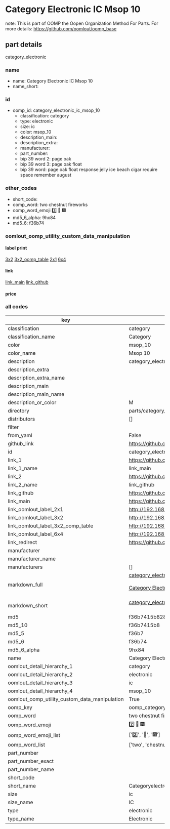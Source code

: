 # Category Electronic IC Msop 10  

note: This is part of OOMP the Oopen Organization Method For Parts. For more details: https://github.com/oomlout/oomp_base

##  part details
  



category_electronic



### name
* name: Category Electronic IC Msop 10
* name_short: 
### id
* oomp_id: category_electronic_ic_msop_10
  * classification: category
  * type: electronic
  * size: ic
  * color: msop_10
  * description_main: 
  * description_extra: 
  * manufacturer: 
  * part_number: 
  * bip 39 word 2: page oak
  * bip 39 word 3: page oak float
  * bip 39 word: page oak float response jelly ice beach cigar require space remember august

### other_codes
* short_code: 
* oomp_word: two chestnut fireworks
* oomp_word_emoji :two: :chestnut: :fireworks:
* md5_6_alpha: 9hx84
* md5_6: f36b74






### oomlout_oomp_utility_custom_data_manipulation
#### label print
[3x2](http://192.168.1.245:1112/?label=oomp%209hx84)
[3x2_oomp_table](http://192.168.1.108:1112/?label=oomp%209hx84)
[2x1](http://192.168.1.242:1112/?label=oomp%209hx84)
[6x4](http://192.168.1.55:1112/?label=oomp%209hx84)    

#### link

[link_main](https://github.com/oomlout/oomlout_oomp_version_1_messy/tree/main/parts/category_electronic_ic_msop_10) [link_github](https://github.com/oomlout/oomlout_oomp_version_1_messy/tree/main/parts/category_electronic_ic_msop_10)                             

#### price







### all codes 
| key | value |  
| --- | --- |  
| classification | category |  
| classification_name | Category |  
| color | msop_10 |  
| color_name | Msop 10 |  
| description | category_electronic |  
| description_extra |  |  
| description_extra_name |  |  
| description_main |  |  
| description_main_name |  |  
| description_or_color | M  |  
| directory | parts/category_electronic_ic_msop_10 |  
| distributors | [] |  
| filter |  |  
| from_yaml | False |  
| github_link | https://github.com/oomlout/oomlout_oomp_part_src/tree/main/parts/category_electronic_ic_msop_10 |  
| id | category_electronic_ic_msop_10 |  
| link_1 | https://github.com/oomlout/oomlout_oomp_version_1_messy/tree/main/parts/category_electronic_ic_msop_10 |  
| link_1_name | link_main |  
| link_2 | https://github.com/oomlout/oomlout_oomp_version_1_messy/tree/main/parts/category_electronic_ic_msop_10 |  
| link_2_name | link_github |  
| link_github | https://github.com/oomlout/oomlout_oomp_version_1_messy/tree/main/parts/category_electronic_ic_msop_10 |  
| link_main | https://github.com/oomlout/oomlout_oomp_version_1_messy/tree/main/parts/category_electronic_ic_msop_10 |  
| link_oomlout_label_2x1 | http://192.168.1.242:1112/?label=oomp%209hx84 |  
| link_oomlout_label_3x2 | http://192.168.1.245:1112/?label=oomp%209hx84 |  
| link_oomlout_label_3x2_oomp_table | http://192.168.1.108:1112/?label=oomp%209hx84 |  
| link_oomlout_label_6x4 | http://192.168.1.55:1112/?label=oomp%209hx84 |  
| link_redirect | https://github.com/oomlout/oomlout_oomp_version_1_messy/tree/main/parts/category_electronic_ic_msop_10 |  
| manufacturer |  |  
| manufacturer_name |  |  
| manufacturers | [] |  
| markdown_full | [category_electronic_ic_msop_10](none)<br>[](none)<br>[Category Electronic Ic Msop 10](none)<br><br> |  
| markdown_short | [category_electronic_ic_msop_10](none)<br><br> |  
| md5 | f36b7415b828e26dc0bbeb7ab265f4f7 |  
| md5_10 | f36b7415b8 |  
| md5_5 | f36b7 |  
| md5_6 | f36b74 |  
| md5_6_alpha | 9hx84 |  
| name | Category Electronic IC Msop 10 |  
| oomlout_detail_hierarchy_1 | category |  
| oomlout_detail_hierarchy_2 | electronic |  
| oomlout_detail_hierarchy_3 | ic |  
| oomlout_detail_hierarchy_4 | msop_10 |  
| oomlout_oomp_utility_custom_data_manipulation | True |  
| oomp_key | oomp_category_electronic_ic_msop_10 |  
| oomp_word | two chestnut fireworks |  
| oomp_word_emoji | :two: :chestnut: :fireworks: |  
| oomp_word_emoji_list | [':two:', ':chestnut:', ':fireworks:'] |  
| oomp_word_list | ['two', 'chestnut', 'fireworks'] |  
| part_number |  |  
| part_number_exact |  |  
| part_number_name |  |  
| short_code |  |  
| short_name | Categoryelectronic |  
| size | ic |  
| size_name | IC |  
| type | electronic |  
| type_name | Electronic |  
